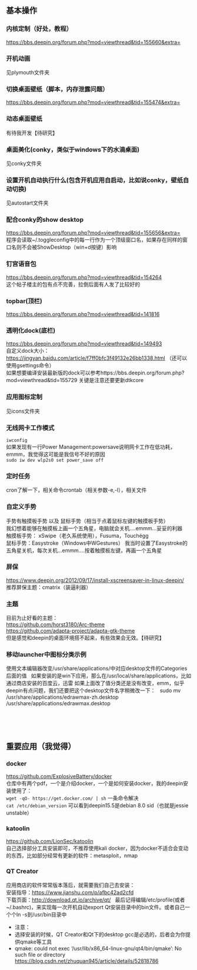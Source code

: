 ## 基本操作
### 内核定制（好处，教程）
https://bbs.deepin.org/forum.php?mod=viewthread&tid=155660&extra=  
### 开机动画
见plymouth文件夹  
### 切换桌面壁纸（脚本，内存泄露问题）
https://bbs.deepin.org/forum.php?mod=viewthread&tid=155474&extra=  
### 动态桌面壁纸
有待我开发【待研究】
### 桌面美化(conky，类似于windows下的水滴桌面)
见conky文件夹  
### 设置开机自动执行什么(包含开机应用自启动，比如说conky，壁纸自动切换)
见autostart文件夹
### 配合conky的show desktop
https://bbs.deepin.org/forum.php?mod=viewthread&tid=155656&extra=  
程序会读取~/.toggleconfig中的每一行作为一个顶级窗口名，如果存在同样的窗口名则不会被ShowDesktop（win+d按键）影响
### 钉宫语音包
https://bbs.deepin.org/forum.php?mod=viewthread&tid=154264  
这个帖子楼主的包有点不完善，拉倒后面有人发了比较好的
### topbar(顶栏)
https://bbs.deepin.org/forum.php?mod=viewthread&tid=141816
### 透明化dock(底栏)
https://bbs.deepin.org/forum.php?mod=viewthread&tid=149493  
自定义dock大小：
https://jingyan.baidu.com/article/f7ff0bfc3f49132e26bb1338.html （还可以使用gsettings命令）  
如果想要编译安装最新版的dock可以参考https://bbs.deepin.org/forum.php?mod=viewthread&tid=155729 关键是注意还要更新dtkcore
### 应用图标定制
见icons文件夹
### 无线网卡工作模式
`iwconfig`  
如果发现有一行Power Management:powersave说明网卡工作在低功耗，emmm，我觉得这可能是我信号不好的原因  
`sudo iw dev wlp2s0 set power_save off`  
### 定时任务
cron了解一下，相关命令crontab（相关参数-e,-l），相关文件
### 自定义手势
手势有触摸板手势 以及 鼠标手势（相当于点着鼠标左键的触摸板手势）  
我幻想着能够在触摸板上画一个五角星，电脑就会关机....emmm...妥妥的利器  
触摸板手势： xSwipe（老久系统使用），Fusuma，Touchégg  
鼠标手势：Easystroke（Windows中WGestures）
我当时设置了Easystroke的五角星关机，每次关机...emmm....按着触摸板左键，再画一个五角星
### 屏保
https://www.deepin.org/2012/09/17/install-xscreensaver-in-linux-deepin/  
推荐屏保主题：cmatrix（装逼利器）
### 主题
目前为止好看的主题：  
https://github.com/horst3180/Arc-theme  
https://github.com/adapta-project/adapta-gtk-theme  
但是感觉和deepin的桌面环境搭不起来，有些效果会无效。【待研究】
### 移动launcher中图标分类示例
使用文本编辑器改变/usr/share/applications/中对应desktop文件的Categories后面的值  
如果安装的是win下应用，那么在/usr/local/share/applications，比如通过商店安装的百度云，迅雷
如果上面改了值分类还是没有改变，emm，似乎deepin有点问题，我们还要把这个desktop文件名字稍微改一下：  
sudo mv /usr/share/applications/edrawmax-zh.desktop /usr/share/applications/edrawmax.desktop
<p>&nbsp;</p><p>&nbsp;</p>

## 重要应用（我觉得）
### docker
https://github.com/ExplosiveBattery/docker  
仓库中有两个pdf，一个是介绍docker，一个是如何安装docker，我的deepin安装使用了：  
`wget -qO- https://get.docker.com/ | sh` 一条命令解决  
`cat /etc/debian_version` 可以看到deepin15.5是debian 8.0 sid（也就是jessie unstable）  
### katoolin
https://github.com/LionSec/katoolin  
自己选择部分工具安装即可，不推荐使用kali docker，因为docker不适合会变动的东西，比如部分经常有更新的软件：metasploit，nmap  
### QT Creator
应用商店的软件常常版本落后，就需要我们自己去安装：  
安装指导：https://www.jianshu.com/p/afbc42ad2cfd  
下载页面：http://download.qt.io/archive/qt/  
最后记得编辑/etc/profile(或者~/.bashrc)，来实现每一次开机自动export Qt安装目录中的bin文件。或者自己一个个ln -s到/usr/bin目录中
- 注意：
- 选择安装的时候，QT Creator和Qt下的desktop gcc是必选的，后者会为你提供qmake等工具
- qmake: could not exec ‘/usr/lib/x86_64-linux-gnu/qt4/bin/qmake’: No such file or directory  
 https://blog.csdn.net/zhuquan945/article/details/52818786 </b>
